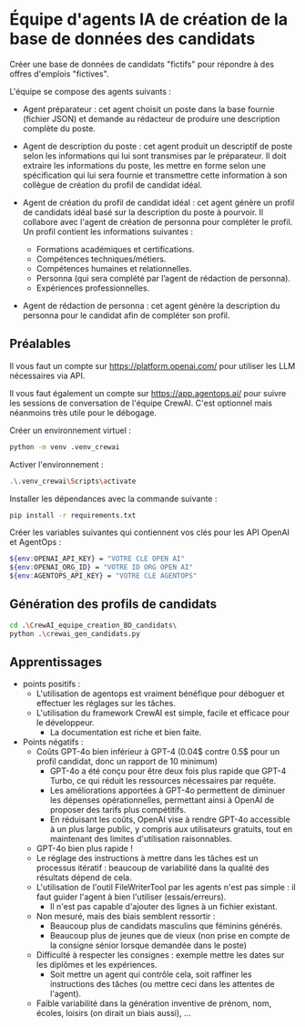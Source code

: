 # Équipe d'agents IA de création de la base de données des candidats
Créer une base de données de candidats "fictifs" pour répondre à des offres d'emplois "fictives".

L'équipe se compose des agents suivants :

- Agent préparateur : cet agent choisit un poste dans la base fournie (fichier JSON) 
et demande au rédacteur de produire une description complète du poste. 


- Agent de description du poste : cet agent produit un descriptif
de poste selon les informations qui lui sont transmises par le préparateur. 
Il doit extraire les informations du poste, les mettre en forme selon une spécification qui lui
sera fournie et transmettre cette information à son collègue de création du profil de candidat idéal. 


- Agent de création du profil de candidat idéal : cet agent génère un
profil de candidats idéal basé sur la description du poste à pourvoir.
Il collabore avec l'agent de création de personna pour compléter le profil.
Un profil contient les informations suivantes :
  * Formations académiques et certifications.
  * Compétences techniques/métiers.
  * Compétences humaines et relationnelles.
  * Personna (qui sera complété par l’agent de rédaction de personna).
  * Expériences professionnelles.
  

- Agent de rédaction de personna : cet agent génère la description
  du personna pour le candidat afin de compléter son profil.

## Préalables
Il vous faut un compte sur https://platform.openai.com/ pour utiliser les LLM nécessaires via API.

Il vous faut également un compte sur https://app.agentops.ai/ 
pour suivre les sessions de conversation de l'équipe CrewAI. C'est optionnel mais néanmoins très utile
pour le débogage.

Créer un environnement virtuel :
```bash
python -m venv .venv_crewai  
```
Activer l'environnement : 
```bash
.\.venv_crewai\Scripts\activate
```
Installer les dépendances avec la commande suivante :
```bash
pip install -r requirements.txt
 ``` 
Créer les variables suivantes qui contiennent vos clés pour les API OpenAI et AgentOps :
```bash
${env:OPENAI_API_KEY} = "VOTRE CLE OPEN AI"
${env:OPENAI_ORG_ID} = "VOTRE ID ORG OPEN AI"
${env:AGENTOPS_API_KEY} = "VOTRE CLE AGENTOPS"
```
## Génération des profils de candidats
```bash
cd .\CrewAI_equipe_creation_BD_candidats\ 
python .\crewai_gen_candidats.py 
 ``` 
## Apprentissages
* points positifs :
  * L'utilisation de agentops est vraiment bénéfique pour déboguer et effectuer les réglages sur les tâches.
  * L'utilisation du framework CrewAI est simple, facile et efficace pour le développeur.
    * La documentation est riche et bien faite.
* Points négatifs :
  * Coûts GPT-4o bien inférieur à GPT-4 (0.04$ contre 0.5$ pour un profil candidat, donc un rapport de 10 minimum)
    * GPT-4o a été conçu pour être deux fois plus rapide que GPT-4 Turbo, ce qui réduit les ressources nécessaires par requête.
    * Les améliorations apportées à GPT-4o permettent de diminuer les dépenses opérationnelles, permettant ainsi à OpenAI de proposer des tarifs plus compétitifs.
    * En réduisant les coûts, OpenAI vise à rendre GPT-4o accessible à un plus large public, y compris aux utilisateurs gratuits, tout en maintenant des limites d'utilisation raisonnables. 
  * GPT-4o bien plus rapide !
  * Le réglage des instructions à mettre dans les tâches est un processus itératif : beaucoup de variabilité dans la qualité des résultats dépend de cela.
  * L'utilisation de l'outil FileWriterTool par les agents n'est pas simple : il faut guider l'agent à bien l'utiliser (essais/erreurs).
    * Il n'est pas capable d'ajouter des lignes à un fichier existant.
  * Non mesuré, mais des biais semblent ressortir : 
    * Beaucoup plus de candidats masculins que féminins générés.
    * Beaucoup plus de jeunes que de vieux (non prise en compte de la consigne sénior lorsque demandée dans le poste)
  * Difficulté à respecter les consignes : exemple mettre les dates sur les diplômes et les expériences.
    * Soit mettre un agent qui contrôle cela, soit raffiner les instructions des tâches (ou mettre ceci dans les attentes de l'agent).
  * Faible variabilité dans la génération inventive de prénom, nom, écoles, loisirs (on dirait un biais aussi), ...

